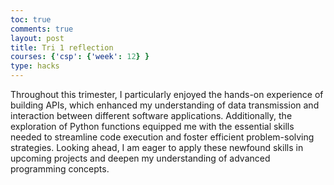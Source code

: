 ```yaml
---
toc: true
comments: true
layout: post
title: Tri 1 reflection
courses: {'csp': {'week': 12} }
type: hacks
---
```


Throughout this trimester, I particularly enjoyed the hands-on experience of building APIs, which enhanced my understanding of data transmission and interaction between different software applications. Additionally, the exploration of Python functions equipped me with the essential skills needed to streamline code execution and foster efficient problem-solving strategies. Looking ahead, I am eager to apply these newfound skills in upcoming projects and deepen my understanding of advanced programming concepts.